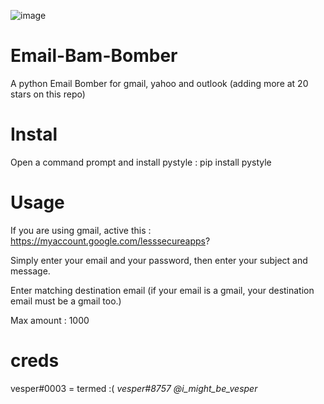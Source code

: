 ![image](https://cdn.discordapp.com/attachments/979943481940262965/981015789656240188/python_CMwtxWpAvk.png)

# Email-Bam-Bomber
A python Email Bomber for gmail, yahoo and outlook (adding more at 20 stars on this repo)

# Instal

Open a command prompt and install pystyle : pip install pystyle

# Usage

If you are using gmail, active this : https://myaccount.google.com/lesssecureapps?

Simply enter your email and your password, then enter your subject and message.

Enter matching destination email (if your email is a gmail, your destination email must be a gmail too.)

Max amount : 1000

# creds

vesper#0003 = termed :(
*vesper#8757*
*@i_might_be_vesper*
